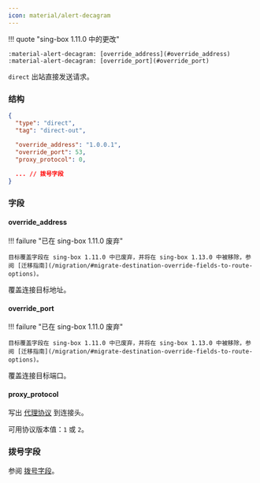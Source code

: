 ```yaml
---
icon: material/alert-decagram
---
```


!!! quote "sing-box 1.11.0 中的更改"

    :material-alert-decagram: [override_address](#override_address)  
    :material-alert-decagram: [override_port](#override_port)

`direct` 出站直接发送请求。

### 结构

```json
{
  "type": "direct",
  "tag": "direct-out",
  
  "override_address": "1.0.0.1",
  "override_port": 53,
  "proxy_protocol": 0,

  ... // 拨号字段
}
```

### 字段

#### override_address

!!! failure "已在 sing-box 1.11.0 废弃"

    目标覆盖字段在 sing-box 1.11.0 中已废弃，并将在 sing-box 1.13.0 中被移除，参阅 [迁移指南](/migration/#migrate-destination-override-fields-to-route-options)。

覆盖连接目标地址。

#### override_port

!!! failure "已在 sing-box 1.11.0 废弃"

    目标覆盖字段在 sing-box 1.11.0 中已废弃，并将在 sing-box 1.13.0 中被移除，参阅 [迁移指南](/migration/#migrate-destination-override-fields-to-route-options)。

覆盖连接目标端口。

#### proxy_protocol

写出 [代理协议](https://www.haproxy.org/download/1.8/doc/proxy-protocol.txt) 到连接头。

可用协议版本值：`1` 或 `2`。

### 拨号字段

参阅 [拨号字段](/zh/configuration/shared/dial/)。
